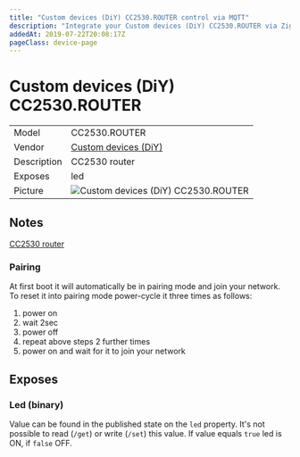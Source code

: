```yaml
---
title: "Custom devices (DiY) CC2530.ROUTER control via MQTT"
description: "Integrate your Custom devices (DiY) CC2530.ROUTER via Zigbee2MQTT with whatever smart home infrastructure you are using without the vendor's bridge or gateway."
addedAt: 2019-07-22T20:08:17Z
pageClass: device-page
---
```


<!-- !!!! -->
<!-- ATTENTION: This file is auto-generated through docgen! -->
<!-- You can only edit the "Notes"-Section between the two comment lines "Notes BEGIN" and "Notes END". -->
<!-- Do not use h1 or h2 heading within "## Notes"-Section. -->
<!-- !!!! -->

# Custom devices (DiY) CC2530.ROUTER

|     |     |
|-----|-----|
| Model | CC2530.ROUTER  |
| Vendor  | [Custom devices (DiY)](/supported-devices/#v=Custom%20devices%20(DiY))  |
| Description | CC2530 router |
| Exposes | led |
| Picture | ![Custom devices (DiY) CC2530.ROUTER](https://www.zigbee2mqtt.io/images/devices/CC2530.ROUTER.png) |


<!-- Notes BEGIN: You can edit here. Add "## Notes" headline if not already present. -->
## Notes
[CC2530 router](http://ptvo.info/cc2530-based-zigbee-coordinator-and-router-112/)


### Pairing
At first boot it will automatically be in pairing mode and join your network.
To reset it into pairing mode power-cycle it three times as follows:

1) power on
2) wait 2sec
3) power off
4) repeat above steps 2 further times
5) power on and wait for it to join your network
<!-- Notes END: Do not edit below this line -->




## Exposes

### Led (binary)
Value can be found in the published state on the `led` property.
It's not possible to read (`/get`) or write (`/set`) this value.
If value equals `true` led is ON, if `false` OFF.


